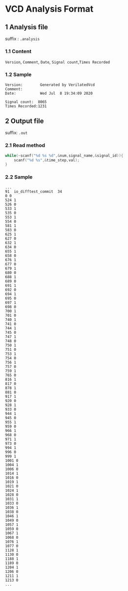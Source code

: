 # VCD Analysis Format

## 1 Analysis file

suffix : ```.analysis```

### 1.1 Content

```Version```, ```Comment```, ```Date```, ```Signal count```,```Times Recorded```

### 1.2 Sample

```
Version:        Generated by VerilatedVcd 
Comment:       
Date:           Wed Jul  8 19:34:09 2020
 
Signal count:  8065
Times Recorded:1231
```

## 2 Output file

suffix: ```.out```
### 2.1 Read method

```C++
while(~scanf("%d %s %d",&num,signal_name,&signal_id)){
    scanf("%d %s",&time_step,val);
}
```

### 2.2 Sample

```
...
91	io_difftest_commit	34
0 0
524 1
526 0
533 1
535 0
553 1
554 0
581 1
583 0
625 1
627 0
632 1
634 0
655 1
658 0
676 1
677 0
679 1
680 0
688 1
689 0
691 1
692 0
694 1
695 0
697 1
698 0
700 1
701 0
740 1
741 0
744 1
745 0
747 1
748 0
750 1
751 0
753 1
754 0
756 1
757 0
759 1
765 0
816 1
817 0
878 1
881 0
917 1
920 0
928 1
933 0
944 1
945 0
955 1
959 0
966 1
968 0
971 1
973 0
994 1
996 0
999 1
1001 0
1004 1
1006 0
1014 1
1016 0
1019 1
1021 0
1024 1
1028 0
1031 1
1033 0
1036 1
1038 0
1046 1
1049 0
1057 1
1059 0
1067 1
1068 0
1076 1
1077 0
1128 1
1130 0
1188 1
1189 0
1204 1
1206 0
1211 1
1213 0
...
```